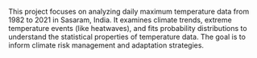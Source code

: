 This project focuses on analyzing daily maximum temperature data from 1982 to 2021 in Sasaram, India. 
It examines climate trends, extreme temperature events (like heatwaves), and fits probability distributions to understand the statistical properties of temperature data. 
The goal is to inform climate risk management and adaptation strategies.
